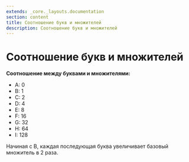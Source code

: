 ```yaml
---
extends: _core._layouts.documentation
section: content
title: Соотношение букв и множителей
description: Соотношение букв и множителей
---
```


# Соотношение букв и множителей

**Соотношение между буквами и множителями:**

* A: 0
* B: 1
* C: 2
* D: 4
* E: 8
* F: 16
* G: 32
* H: 64
* I: 128

Начиная с B, каждая последующая буква увеличивает базовый множитель в 2 раза.
